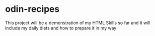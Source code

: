 # odin-recipes
This project will be a demonstration of my HTML Skills so far and it will include my daily diets and how to prepare it in my way